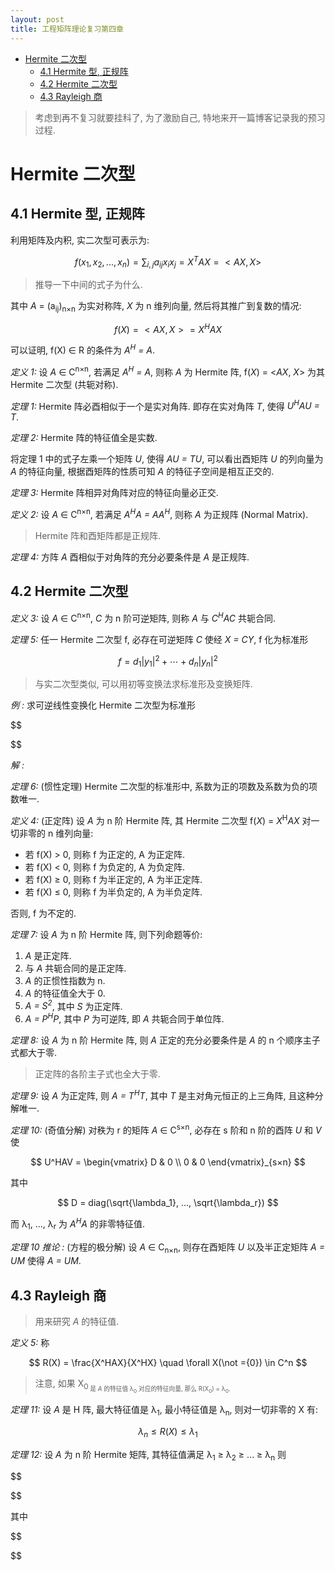 ```yaml
---
layout: post
title: 工程矩阵理论复习第四章
---
```


<!-- TOC -->

- [Hermite 二次型](#hermite-%e4%ba%8c%e6%ac%a1%e5%9e%8b)
  - [4.1 Hermite 型, 正规阵](#41-hermite-%e5%9e%8b-%e6%ad%a3%e8%a7%84%e9%98%b5)
  - [4.2 Hermite 二次型](#42-hermite-%e4%ba%8c%e6%ac%a1%e5%9e%8b)
  - [4.3 Rayleigh 商](#43-rayleigh-%e5%95%86)

<!-- /TOC -->

> 考虑到再不复习就要挂科了, 为了激励自己, 特地来开一篇博客记录我的预习过程.

# Hermite 二次型

## 4.1 Hermite 型, 正规阵

利用矩阵及内积, 实二次型可表示为:

$$
    f(x_1, x_2, ..., x_n) = \sum_{i,j}a_{ij}x_ix_j = X^TAX = <AX, X>
$$

> 推导一下中间的式子为什么.

其中 *A* = (a<sub>ij</sub>)<sub>n×n</sub> 为实对称阵, *X* 为 n 维列向量, 然后将其推广到复数的情况:

$$
    f(X) = <AX, X> = X^HAX
$$

可以证明, f(X) ∈ R 的条件为 *A<sup>H</sup>  = A*.

*定义 1:* 设 *A* ∈ C<sup>n×n</sup>, 若满足 *A<sup>H</sup>  = A*, 则称 *A* 为 Hermite 阵, f(*X*) = <*AX*, *X*> 为其 Hermite 二次型 (共轭对称).

*定理 1:* Hermite 阵必酉相似于一个是实对角阵. 即存在实对角阵 *T*, 使得 *U<sup>H</sup>AU = T*.

*定理 2:* Hermite 阵的特征值全是实数. 

将定理 1 中的式子左乘一个矩阵 *U*, 使得 *AU = TU*, 可以看出酉矩阵 *U* 的列向量为 *A* 的特征向量, 根据酉矩阵的性质可知 *A* 的特征子空间是相互正交的. 

*定理 3:* Hermite 阵相异对角阵对应的特征向量必正交.

*定义 2:* 设 *A* ∈ C<sup>n×n</sup>, 若满足 *A<sup>H</sup>A  = AA<sup>H</sup>*, 则称 *A* 为正规阵 (Normal Matrix).

> Hermite 阵和酉矩阵都是正规阵.

*定理 4:* 方阵 *A* 酉相似于对角阵的充分必要条件是 *A* 是正规阵.

## 4.2 Hermite 二次型

*定义 3:* 设 *A* ∈ C<sup>n×n</sup>, *C* 为 n 阶可逆矩阵, 则称 *A* 与 *C<sup>H</sup>AC* 共轭合同.

*定理 5:* 任一 Hermite 二次型 f, 必存在可逆矩阵 *C* 使经 *X = CY*, f 化为标准形

$$
    f = d_1|y_1|^2 + \cdots + d_n|y_n|^2
$$

> 与实二次型类似, 可以用初等变换法求标准形及变换矩阵.

*例 :* 求可逆线性变换化 Hermite 二次型为标准形

$$

$$

*解 :* 

*定理 6:* (惯性定理) Hermite 二次型的标准形中, 系数为正的项数及系数为负的项数唯一.


*定义 4:* (正定阵) 设 *A* 为 n 阶 Hermite 阵, 其 Hermite 二次型 f(*X*) = *X*<sup>H</sup>*AX* 对一切非零的 n 维列向量:

- 若 f(X) > 0, 则称 f 为正定的, A 为正定阵.
- 若 f(X) < 0, 则称 f 为负定的, A 为负定阵.
- 若 f(X) ≥ 0, 则称 f 为半正定的, A 为半正定阵.
- 若 f(X) ≤ 0, 则称 f 为半负定的, A 为半负定阵.

否则, f 为不定的.

*定理 7:* 设 *A* 为 n 阶 Hermite 阵, 则下列命题等价:

1. *A* 是正定阵.
2. 与 *A* 共轭合同的是正定阵.
3. *A* 的正惯性指数为 n.
4. *A* 的特征值全大于 0.
5. *A = S<sup>2</sup>*, 其中 *S* 为正定阵.
6. *A = P<sup>H</sup>P*, 其中 *P* 为可逆阵, 即 *A* 共轭合同于单位阵.

*定理 8:* 设 *A* 为 n 阶 Hermite 阵, 则 *A* 正定的充分必要条件是 *A* 的 n 个顺序主子式都大于零.

> 正定阵的各阶主子式也全大于零.

*定理 9:* 设 *A* 为正定阵, 则 *A = T<sup>H</sup>T*, 其中 *T* 是主对角元恒正的上三角阵, 且这种分解唯一.

*定理 10:* (奇值分解) 对秩为 r 的矩阵 *A* ∈ C<sup>s×n</sup>, 必存在 s 阶和 n 阶的酉阵 *U* 和 *V* 使

$$
    U^HAV = \begin{vmatrix}
        D & 0 \\
        0 & 0
    \end{vmatrix}_{s×n}
$$

其中

$$
    D = diag(\sqrt{\lambda_1}, ..., \sqrt{\lambda_r}) 
$$

而 λ<sub>1</sub>, ..., λ<sub>r</sub> 为 *A<sup>H</sup>A* 的非零特征值.

*定理 10 推论 :* (方程的极分解) 设 *A* ∈ C<sub>n×n</sub>, 则存在酉矩阵 *U* 以及半正定矩阵 *A = UM* 使得 *A = UM*.

## 4.3 Rayleigh 商

> 用来研究 *A* 的特征值.

*定义 5:* 称

$$
    R(X) = \frac{X^HAX}{X^HX} \quad \forall X(\not ={0}) \in C^n
$$

> 注意, 如果 X<sub>0<sub> 是 *A* 的特征值 λ<sub>0</sub> 对应的特征向量, 那么 R(X<sub>0</sub>) = λ<sub>0</sub>.

*定理 11:* 设 *A* 是 H 阵, 最大特征值是 λ<sub>1</sub>, 最小特征值是 λ<sub>n</sub>, 则对一切非零的 X 有:

$$
    \lambda_n \leq R(X) \leq \lambda_1
$$

*定理 12:* 设 *A* 为 n 阶 Hermite 矩阵, 其特征值满足 λ<sub>1</sub> ≥ λ<sub>2</sub> ≥ ... ≥ λ<sub>n</sub> 则

$$

$$

其中

$$

$$